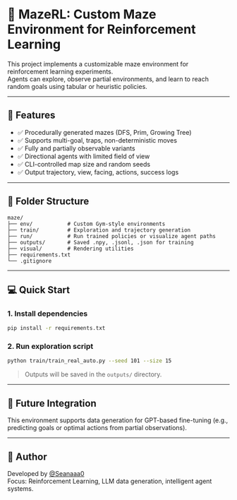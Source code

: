 # 🧠 MazeRL: Custom Maze Environment for Reinforcement Learning

This project implements a customizable maze environment for reinforcement learning experiments.  
Agents can explore, observe partial environments, and learn to reach random goals using tabular or heuristic policies.

---

## 🚀 Features

- ✅ Procedurally generated mazes (DFS, Prim, Growing Tree)
- ✅ Supports multi-goal, traps, non-deterministic moves
- ✅ Fully and partially observable variants
- ✅ Directional agents with limited field of view
- ✅ CLI-controlled map size and random seeds
- ✅ Output trajectory, view, facing, actions, success logs

---

## 📂 Folder Structure

```
maze/
├── env/           # Custom Gym-style environments
├── train/         # Exploration and trajectory generation
├── run/           # Run trained policies or visualize agent paths
├── outputs/       # Saved .npy, .jsonl, .json for training
├── visual/        # Rendering utilities
├── requirements.txt
└── .gitignore
```

---

## 💻 Quick Start

### 1. Install dependencies

```bash
pip install -r requirements.txt
```

### 2. Run exploration script

```bash
python train/train_real_auto.py --seed 101 --size 15
```

> Outputs will be saved in the `outputs/` directory.

---

## 🔮 Future Integration

This environment supports data generation for GPT-based fine-tuning (e.g., predicting goals or optimal actions from partial observations).

---

## 👤 Author

Developed by [@Seanaaa0](https://github.com/Seanaaa0)  
Focus: Reinforcement Learning, LLM data generation, intelligent agent systems.
